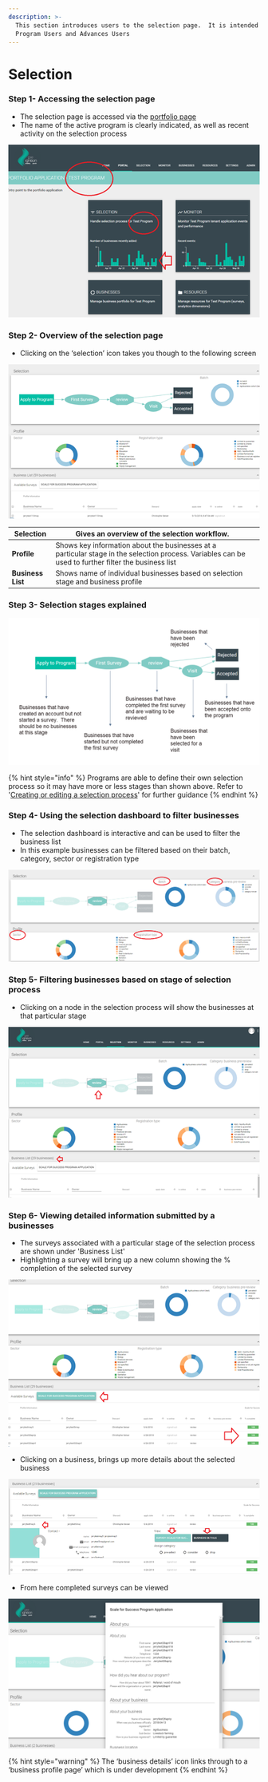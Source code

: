 ```yaml
---
description: >-
  This section introduces users to the selection page.  It is intended for
  Program Users and Advances Users
---
```


# Selection

### Step 1- Accessing the selection page

* The selection page is accessed via the [portfolio page](https://docs.preignition.org/~/edit/primary/program-users/introduction-to-the-portfolio-page)
* The name of the active program is clearly indicated, as well as recent activity on the selection process

![Showing the portfolio page for a &apos;Test Program&apos;](../../../.gitbook/assets/image%20%2825%29.png)

### Step 2- Overview of the selection page

* Clicking on the ‘selection’ icon takes you though to the following screen

![](../../../.gitbook/assets/image%20%2851%29.png)

| **Selection** | Gives an overview of the selection workflow.   |  |
| --- | --- | --- |
| **Profile** | Shows key information about the businesses at a particular stage in the selection process.  Variables can be used to further filter the business list |  |
| **Business List** | Shows name of individual businesses based on selection stage and business profile |  |

### Step 3- Selection stages explained

![](../../../.gitbook/assets/image%20%2821%29.png)

{% hint style="info" %}
Programs are able to define their own selection process so it may have more or less stages than shown above.   Refer to '[Creating or editing a selection process](https://docs.preignition.org/~/edit/primary/creating-or-editing-a-selection-process)' for further guidance 
{% endhint %}

### Step 4- Using the selection dashboard to filter businesses

* The selection dashboard is interactive and can be used to filter the business list
* In this example businesses can be filtered based on their batch, category, sector or registration type

![](../../../.gitbook/assets/image%20%2842%29.png)



### Step 5- Filtering businesses based on stage of selection process

* Clicking on a node in the selection process will show the businesses at that particular stage

![In this example 29 businesses have completed the first survey and are waiting to be reviewed](../../../.gitbook/assets/image%20%282%29.png)

### Step 6- Viewing detailed information submitted by a businesses

*  The surveys associated with a particular stage of the selection process are shown under 'Business List'
*  Highlighting a survey will bring up a new column showing the % completion of the selected survey

![As expected at the review stage, all surveys are 100% complete](../../../.gitbook/assets/image%20%2854%29.png)

* Clicking on a business, brings up more details about the selected business

![](../../../.gitbook/assets/image%20%2817%29.png)

* From here completed surveys can be viewed

![](../../../.gitbook/assets/image%20%283%29.png)

{% hint style="warning" %}
The ‘business details’ icon links through to a ‘business profile page’ which is under development
{% endhint %}

